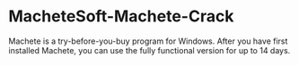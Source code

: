 # MacheteSoft-Machete-Crack
Machete is a try-before-you-buy program for Windows. After you have first installed Machete, you can use the fully functional version for up to 14 days.
